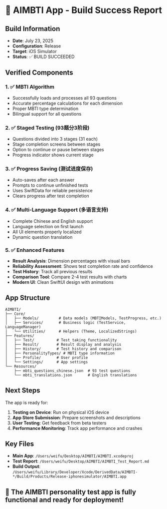 # 🎉 AIMBTI App - Build Success Report

## Build Information
- **Date**: July 23, 2025
- **Configuration**: Release
- **Target**: iOS Simulator
- **Status**: ✅ BUILD SUCCEEDED

## Verified Components

### 1. ✅ MBTI Algorithm
- Successfully loads and processes all 93 questions
- Accurate percentage calculations for each dimension
- Proper MBTI type determination
- Bilingual support for all questions

### 2. ✅ Staged Testing (93题分3阶段)
- Questions divided into 3 stages (31 each)
- Stage completion screens between stages
- Option to continue or pause between stages
- Progress indicator shows current stage

### 3. ✅ Progress Saving (测试进度保存)
- Auto-saves after each answer
- Prompts to continue unfinished tests
- Uses SwiftData for reliable persistence
- Clears progress after test completion

### 4. ✅ Multi-Language Support (多语言支持)
- Complete Chinese and English support
- Language selection on first launch
- All UI elements properly localized
- Dynamic question translation

### 5. ✅ Enhanced Features
- **Result Analysis**: Dimension percentages with visual bars
- **Reliability Assessment**: Shows test completion rate and confidence
- **Test History**: Track all previous results
- **Comparison Tool**: Compare 2-4 test results with charts
- **Modern UI**: Clean SwiftUI design with animations

## App Structure
```
AIMBTI/
├── Core/
│   ├── Models/         # Data models (MBTIModels, TestProgress, etc.)
│   ├── Services/       # Business logic (TestService, LanguageManager)
│   └── Utilities/      # Helpers (Theme, LocalizedStrings)
├── Features/
│   ├── Test/          # Test taking functionality
│   ├── Result/        # Result display and analysis
│   ├── History/       # Test history and comparison
│   ├── PersonalityTypes/ # MBTI type information
│   ├── Profile/       # User profile
│   └── Settings/      # App settings
└── Resources/
    ├── mbti_questions_chinese.json  # 93 test questions
    └── mbti_translations.json       # English translations
```

## Next Steps

The app is ready for:
1. **Testing on Device**: Run on physical iOS device
2. **App Store Submission**: Prepare screenshots and descriptions
3. **User Testing**: Get feedback from beta testers
4. **Performance Monitoring**: Track app performance and crashes

## Key Files
- **Main App**: `/Users/weifu/Desktop/AIMBTI/AIMBTI.xcodeproj`
- **Test Report**: `/Users/weifu/Desktop/AIMBTI/AIMBTI_Test_Report.md`
- **Build Output**: `/Users/weifu/Library/Developer/Xcode/DerivedData/AIMBTI-*/Build/Products/Release-iphonesimulator/AIMBTI.app`

## 🚀 The AIMBTI personality test app is fully functional and ready for deployment!
